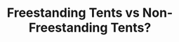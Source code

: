 ---
layout: community
category: community
title: "Freestanding Tents vs Non-Freestanding Tents?"
description: " Anybody have an opinion on or experience with freestanding vs non-freestanding tent while touring? I bought a non-freestanding one but now I'm thinking that freestanding is the go in case the ground is hard."
isTopLevel: false
isSingleLevel: false
isArticle: false
datePublished: 2022-06-23 08:09:00 +0300
dateModified: 2022-06-23 08:09:00 +0300
published: false
---